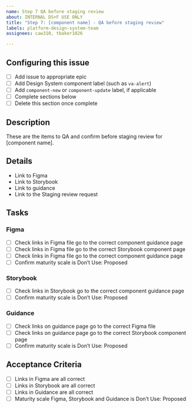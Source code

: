 ```yaml
---
name: Step 7 QA before staging review
about: INTERNAL DS+F USE ONLY
title: "Step 7: [component name] - QA before staging review"
labels: platform-design-system-team
assignees: caw310, tbaker1026

---
```


## Configuring this issue
- [ ] Add issue to appropriate epic
- [ ] Add Design System component label (such as `va-alert`)
- [ ] Add `component-new` or `component-update` label, if applicable
- [ ] Complete sections below
- [ ] Delete this section once complete

## Description
These are the items to QA and confirm before staging review for [component name].

## Details
- Link to Figma
- Link to Storybook
- Link to guidance
- Link to the Staging review request 

## Tasks
### Figma
- [ ] Check links in Figma file go to the correct component guidance page 
- [ ] Check links in Figma file go to the correct Storybook component page
- [ ] Check links in Figma file go  to the correct component guidance page 
- [ ] Confirm maturity scale is Don’t Use: Proposed 

### Storybook
- [ ] Check links in Storybook go to the correct component guidance page 
- [ ] Confirm maturity scale is Don’t Use: Proposed 

### Guidance
- [ ] Check links on guidance page go to the correct Figma file
- [ ] Check links on guidance page go to the correct Storybook component page
- [ ] Confirm maturity scale is Don’t Use: Proposed 

## Acceptance Criteria
- [ ] Links in Figma are all correct
- [ ] Links in Storybook are all correct
- [ ] Links in Guidance are all correct
- [ ] Maturity scale Figma, Storybook and Guidance is Don’t Use: Proposed
